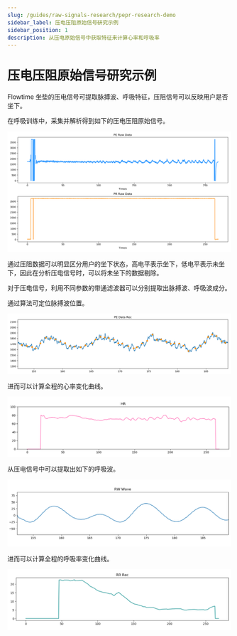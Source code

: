 ```yaml
---
slug: /guides/raw-signals-research/pepr-research-demo
sidebar_label: 压电压阻原始信号研究示例
sidebar_position: 1
description: 从压电原始信号中获取特征来计算心率和呼吸率
---
```


# 压电压阻原始信号研究示例

Flowtime 坐垫的压电信号可提取脉搏波、呼吸特征，压阻信号可以反映用户是否坐下。

在呼吸训练中，采集并解析得到如下的压电压阻原始信号。

![压电压阻原始信号](./image/pepr-raw-signal.png)

通过压阻数据可以明显区分用户的坐下状态，高电平表示坐下，低电平表示未坐下，因此在分析压电信号时，可以将未坐下的数据剔除。

对于压电信号，利用不同参数的带通滤波器可以分别提取出脉搏波、呼吸波成分。

通过算法可定位脉搏波位置。

![压电信号中的脉搏波](./image/bcg-in-pepr-raw-signal.png)

进而可以计算全程的心率变化曲线。

![利用压电信号计算的心率](./image/hr-data-by-pepr.png)

从压电信号中可以提取出如下的呼吸波。

![利用压电信号计算的呼吸波](./image/respiratory-wave-by-pepr.png)

进而可以计算全程的呼吸率变化曲线。

![利用压电信号计算的呼吸率](./image/rr-data-by-pepr.png)
